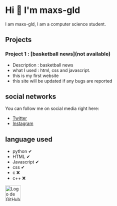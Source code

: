 # Hi 👋 I'm maxs-gld

I am maxs-gld, I am a computer science student.

## Projects

### Project 1 : [basketball news](not available)
- Description : basketball news
- what I used : html, css and javascript.
- this is my first website
- this site will be updated if any bugs are reported


## social networks

You can follow me on social media right here:

- [Twitter](https://twitter.com/max49x2)
- [Instagram](https://www.instagram.com/maxs_gld/)

## language used
- python ✔
- HTML ✔
- Javascript ✔
- css ✔
- c ❌
- c++ ❌


<a href="https://twitter.com/max49x2">
  <img src="https://img.freepik.com/vecteurs-premium/icone-carree-du-logo-twitter_444390-7003.jpg?size=626&ext=jpg" alt="Logo de GitHub" width="50" height="50">
</a>


